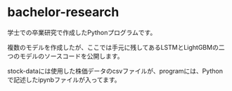 # bachelor-research
学士での卒業研究で作成したPythonプログラムです。

複数のモデルを作成したが、ここでは手元に残してあるLSTMとLightGBMの二つのモデルのソースコードを公開します。

stock-dataには使用した株価データのcsvファイルが、programには、Pythonで記述したipynbファイルが入ってます。

